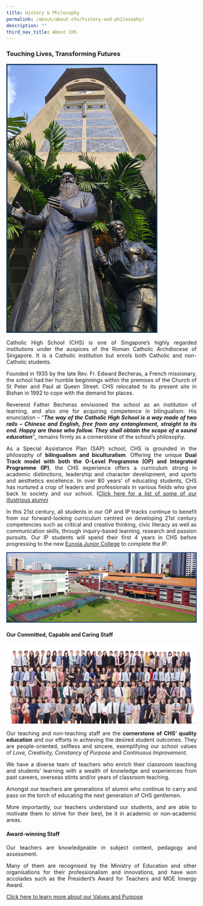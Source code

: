 ```yaml
---
title: History & Philosophy
permalink: /about/about-chs/history-and-philosophy/
description: ""
third_nav_title: About CHS
---
```

### Touching Lives, Transforming Futures
<style>
p {text-align: justify;}
</style>
<img src="/images/about1.png">

Catholic High School (CHS) is one of Singapore’s highly regarded institutions under the auspices of the Roman Catholic Archdiocese of Singapore. It is a Catholic institution but enrols both Catholic and non-Catholic students.

Founded in 1935 by the late Rev. Fr. Edward Becheras, a French missionary, the school had her humble beginnings within the premises of the Church of St Peter and Paul at Queen Street. CHS relocated to its present site in Bishan in 1992 to cope with the demand for places.

Reverend Father Becheras envisioned the school as an institution of learning, and also one for acquiring competence in bilingualism. His enunciation &ndash; &ldquo;<em><strong>The way of the Catholic High School is a way made of two rails &ndash; Chinese and English, free from any entanglement, straight to its end. Happy are those who follow. They shall obtain the scope of a sound education</strong></em>&rdquo;_&nbsp;remains firmly as a cornerstone of the school&rsquo;s philosophy.

As a Special Assistance Plan (SAP) school, CHS is grounded in the philosophy of **bilingualism and biculturalism**. Offering the unique **Dual Track model with both the O-Level Programme (OP) and Integrated Programme (IP)**, the CHS experience offers a curriculum strong in academic distinctions, leadership and character development, and sports and aesthetics excellence. In over 80 years’ of educating students, CHS has nurtured a crop of leaders and professionals in various fields who give back to society and our school. ([Click here for a list of some of our illustrious alumni](https://staging.d26k7rl81eo6rb.amplifyapp.com/about/about-chs/tradition-of-excellence/)

In this 21st century, all students in our OP and IP tracks continue to benefit from our forward-looking curriculum centred on developing 21st century competencies such as critical and creative thinking, civic literacy as well as communication skills, through inquiry-based learning, research and passion pursuits. Our IP students will spend their first 4 years in CHS before progressing to the new [Eunoia Junior College](https://staging.d26k7rl81eo6rb.amplifyapp.com/dual-track-curriculum/Integrated-Programme/about-eunoia-jc/) to complete the IP.

<img src="/images/about2.png">

#### Our Committed, Capable and Caring Staff

![School Staff Photo](/images/MainPage/Whole-School-Photo.jpg)


Our teaching and non-teaching staff are the **cornerstone of CHS’ quality education** and our efforts in achieving the desired student outcomes. They are people-oriented, selfless and sincere, exemplifying our school values of _Love, Creativity, Constancy of Purpose_ and _Continuous Improvement_.

We have a diverse team of teachers who enrich their classroom teaching and students’ learning with a wealth of knowledge and experiences from past careers, overseas stints and/or years of classroom teaching.

Amongst our teachers are generations of alumni who continue to carry and pass on the torch of educating the next generation of CHS gentlemen.

More importantly, our teachers understand our students, and are able to motivate them to strive for their best, be it in academic or non-academic areas.

#### Award-winning Staff

Our teachers are knowledgeable in subject content, pedagogy and assessment.

Many of them are recognised by the Ministry of Education and other organisations for their professionalism and innovations, and have won accolades such as the President’s Award for Teachers and MOE Innergy Award.

[Click here to learn more about our Values and Purpose](https://staging.d26k7rl81eo6rb.amplifyapp.com/about/about-chs/values-and-purpose/)